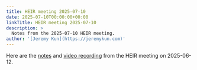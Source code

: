 ```yaml
---
title: HEIR meeting 2025-07-10
date: 2025-07-10T00:00:00+00:00
linkTitle: HEIR meeting 2025-07-10
description: >
  Notes from the 2025-07-10 HEIR meeting.
author: '[Jeremy Kun](https://jeremykun.com)'
---
```


Here are the
[notes](https://docs.google.com/document/d/17HaAzW2KZMlwgQwVttDblWY3Ta7ey5LvJ0XOKvnnLZE/edit?usp=sharing)
and [video recording](https://youtu.be/dCBWr05kOks) from the HEIR meeting on
2025-06-12.

<!-- mdformat global-off -->
